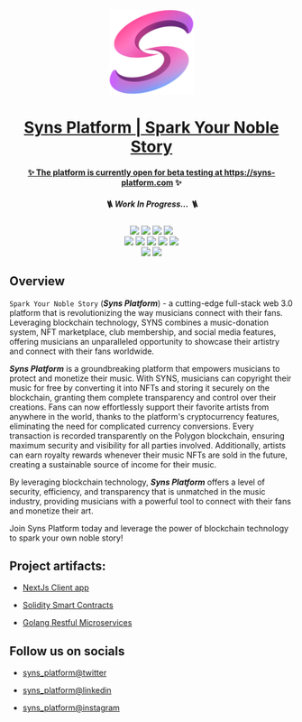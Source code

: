 <p align="center">
<br />
<a href="https://github.com/syns-platform"><img src="https://github.com/syns-platform/Syns-Platform/blob/main/brandings/main/Syns_Official_Main_Logo_V3.svg?raw=true" width="150" alt=""/>
<h1 align="center">Syns Platform | Spark Your Noble Story </h1>
<h4 align="center"> ✨ The platform is currently open for beta testing at <a href="https://syns-platform.com">https://syns-platform.com</a> ✨</h4>
<h5 align="center"> 🪜 Work In Progress... 🪜</h5>
</p>

<div align="center"> 

![](https://img.shields.io/badge/React.js-18.2.0-blue?style=flat-square&logo=react)
![](https://img.shields.io/badge/Next.js-13.1.2-blue?style=flat-square&logo=next.js)
![](https://img.shields.io/badge/TypeScript-4.8.4-blue?style=flat-square&logo=typescript)
![](https://img.shields.io/badge/Tailwindcss-3.2.2-blue?style=flat-square&logo=tailwindcss) <br />
![](https://img.shields.io/badge/Solidity-0.8.11-blue?style=flat-square&logo=solidity)
![](https://img.shields.io/badge/OpenZeppelin-4.8.0-blue?style=flat-square&logo=openzeppelin)
![](https://img.shields.io/badge/Hardhat-2.12.7-blue?style=flat-square&logo=hardhat)
![](https://img.shields.io/badge/Ethers-5.4.7-blue?style=flat-square&logo=ethersjs)
![](https://img.shields.io/badge/Mocha-9.1.0-blue?style=flat-square&logo=mocha)<br />
![](https://img.shields.io/badge/Golang-1.9.0-blue?style=flat-square&logo=go)
![](https://img.shields.io/badge/MongoDB-6.0.0-blue?style=flat-square&logo=mongodb)

</div>

## Overview
`Spark Your Noble Story` (***Syns Platform***) - a cutting-edge full-stack web 3.0 platform that is revolutionizing the way musicians connect with their fans. Leveraging blockchain technology, SYNS combines a music-donation system, NFT marketplace, club membership, and social media features, offering musicians an unparalleled opportunity to showcase their artistry and connect with their fans worldwide.

***Syns Platform*** is a groundbreaking platform that empowers musicians to protect and monetize their music. With SYNS, musicians can copyright their music for free by converting it into NFTs and storing it securely on the blockchain, granting them complete transparency and control over their creations. Fans can now effortlessly support their favorite artists from anywhere in the world, thanks to the platform's cryptocurrency features, eliminating the need for complicated currency conversions. Every transaction is recorded transparently on the Polygon blockchain, ensuring maximum security and visibility for all parties involved. Additionally, artists can earn royalty rewards whenever their music NFTs are sold in the future, creating a sustainable source of income for their music.

By leveraging blockchain technology, ***Syns Platform*** offers a level of security, efficiency, and transparency that is unmatched in the music industry, providing musicians with a powerful tool to connect with their fans and monetize their art. 

Join Syns Platform today and leverage the power of blockchain technology to spark your own noble story!

<!--

## Notice
This project has now been made private to protect sensitive information and mitigate potential liability issues. However, we are still eager to receive your feedback on our progress!

You can access our beta version at https://syns-platform.com and provide your input through our dedicated feedback portal on the platform with ease.

We greatly appreciate your insights and suggestions as we strive to further develop and refine this project. Thank you for your understanding and continued support!
-->

## Project artifacts:
  <!-- - [System designs and architecture](https://github.com/syns-platform/materials) -->
  
  - [NextJs Client app](https://github.com/syns-platform/client)

  - [Solidity Smart Contracts](https://github.com/syns-platform/contracts)
  
  - [Golang Restful Microservices](https://github.com/syns-platform/servers)

## Follow us on socials
  - [syns_platform@twitter](https://twitter.com/syns_platform)
  
  - [syns_platform@linkedin](https://www.linkedin.com/company/syns-platform/)
  
  - [syns_platform@instagram](https://www.instagram.com/syns_platform/)
